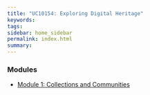 ```yaml
---
title: "UC10154: Exploring Digital Heritage" 
keywords: 
tags: 
sidebar: home_sidebar
permalink: index.html
summary: 
---
```


### Modules

* [Module 1: Collections and Communities](module1-intro.html)


